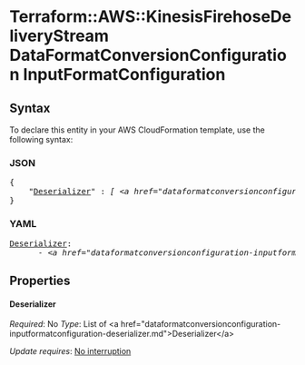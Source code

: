 # Terraform::AWS::KinesisFirehoseDeliveryStream DataFormatConversionConfiguration InputFormatConfiguration

## Syntax

To declare this entity in your AWS CloudFormation template, use the following syntax:

### JSON

<pre>
{
    "<a href="#deserializer" title="Deserializer">Deserializer</a>" : <i>[ &lt;a href=&#34;dataformatconversionconfiguration-inputformatconfiguration-deserializer.md&#34;&gt;Deserializer&lt;/a&gt;, ... ]</i>
}
</pre>

### YAML

<pre>
<a href="#deserializer" title="Deserializer">Deserializer</a>: <i>
      - &lt;a href=&#34;dataformatconversionconfiguration-inputformatconfiguration-deserializer.md&#34;&gt;Deserializer&lt;/a&gt;</i>
</pre>

## Properties

#### Deserializer

_Required_: No
_Type_: List of &lt;a href=&#34;dataformatconversionconfiguration-inputformatconfiguration-deserializer.md&#34;&gt;Deserializer&lt;/a&gt;

_Update requires_: [No interruption](https://docs.aws.amazon.com/AWSCloudFormation/latest/UserGuide/using-cfn-updating-stacks-update-behaviors.html#update-no-interrupt)

